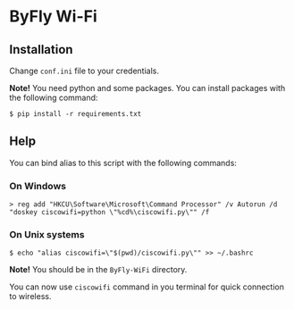 # ByFly Wi-Fi

## Installation

Change `conf.ini` file to your credentials.

**Note!** You need python and some packages. You can install packages with the following command:
```
$ pip install -r requirements.txt
```

## Help

You can bind alias to this script with the following commands:

### On Windows
```
> reg add "HKCU\Software\Microsoft\Command Processor" /v Autorun /d "doskey ciscowifi=python \"%cd%\ciscowifi.py\"" /f
```

### On Unix systems
```
$ echo "alias ciscowifi=\"$(pwd)/ciscowifi.py\"" >> ~/.bashrc
```

**Note!** You should be in the `ByFly-WiFi` directory.

You can now use `ciscowifi` command in you terminal for quick connection to wireless.
